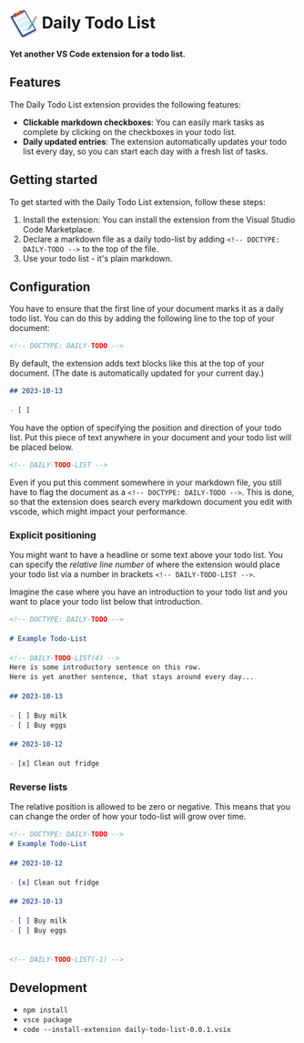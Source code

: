 # <img src="docs/todo_list_icon.png" alt="Daily Todo List logo" width="50px" style="vertical-align:middle"> Daily Todo List

**Yet another VS Code extension for a todo list.**

## Features

The Daily Todo List extension provides the following features:

- **Clickable markdown checkboxes**: You can easily mark tasks as complete by clicking on the checkboxes in your todo list.
- **Daily updated entries**: The extension automatically updates your todo list every day, so you can start each day with a fresh list of tasks.

## Getting started

To get started with the Daily Todo List extension, follow these steps:

1. Install the extension: You can install the extension from the Visual Studio Code Marketplace.
2. Declare a markdown file as a daily todo-list by adding `<!-- DOCTYPE: DAILY-TODO -->` to the top of the file.
3. Use your todo list - it's plain markdown.

## Configuration

You have to ensure that the first line of your document marks it as a daily todo list.
You can do this by adding the following line to the top of your document:

```markdown
<!-- DOCTYPE: DAILY-TODO -->
```

By default, the extension adds text blocks like this at the top of your document. (The date is automatically updated for your current day.)

```markdown
## 2023-10-13

- [ ] 

```

You have the option of specifying the position and direction of your todo list.
Put this piece of text anywhere in your document and your todo list will be placed below.

```markdown
<!-- DAILY-TODO-LIST -->
```

Even if you put this comment somewhere in your markdown file, you still have to flag the document as a `<!-- DOCTYPE: DAILY-TODO -->`.
This is done, so that the extension does search every markdown document you edit with vscode, which might impact your performance.

### Explicit positioning

You might want to have a headline or some text above your todo list.
You can specify the _relative line number_ of where the extension would place your todo list via a number in brackets `<!-- DAILY-TODO-LIST -->`.

Imagine the case where you have an introduction to your todo list and you want to place your todo list below that introduction.

```markdown
<!-- DOCTYPE: DAILY-TODO -->

# Example Todo-List

<!-- DAILY-TODO-LIST(4) -->
Here is some introductory sentence on this row.
Here is yet another sentence, that stays around every day...

## 2023-10-13

- [ ] Buy milk
- [ ] Buy eggs

## 2023-10-12

- [x] Clean out fridge


```

### Reverse lists

The relative position is allowed to be zero or negative.
This means that you can change the order of how your todo-list will grow over time.

```markdown
<!-- DOCTYPE: DAILY-TODO -->
# Example Todo-List

## 2023-10-12

- [x] Clean out fridge

## 2023-10-13

- [ ] Buy milk
- [ ] Buy eggs


<!-- DAILY-TODO-LIST(-1) -->
```

## Development

- `npm install`
- `vsce package`
- `code --install-extension daily-todo-list-0.0.1.vsix`
